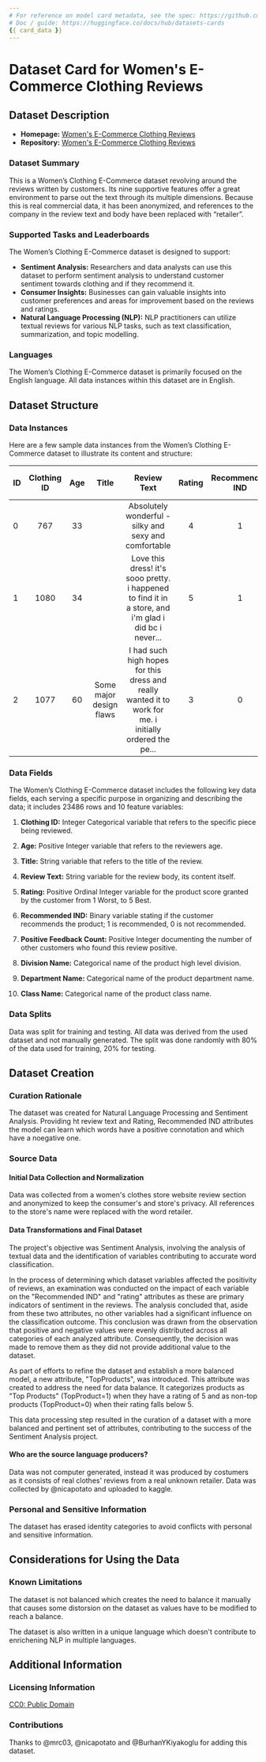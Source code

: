 ```yaml
---
# For reference on model card metadata, see the spec: https://github.com/huggingface/hub-docs/blob/main/datasetcard.md?plain=1
# Doc / guide: https://huggingface.co/docs/hub/datasets-cards
{{ card_data }}
---
```


# Dataset Card for Women's E-Commerce Clothing Reviews

## Dataset Description

- **Homepage:** [Women's E-Commerce Clothing Reviews](https://www.kaggle.com/datasets/nicapotato/womens-ecommerce-clothing-reviews)
- **Repository:** [Women's E-Commerce Clothing Reviews](https://www.kaggle.com/datasets/nicapotato/womens-ecommerce-clothing-reviews)


### Dataset Summary

This is a Women’s Clothing E-Commerce dataset revolving around the reviews written by customers. Its nine supportive features offer a great environment to parse out the text through its multiple dimensions. Because this is real commercial data, it has been anonymized, and references to the company in the review text and body have been replaced with “retailer”.

### Supported Tasks and Leaderboards

The Women’s Clothing E-Commerce dataset is designed to support:
- **Sentiment Analysis:** Researchers and data analysts can use this dataset to perform sentiment analysis to understand customer sentiment towards clothing and if they recommend it.
- **Consumer Insights:** Businesses can gain valuable insights into customer preferences and areas for improvement based on the reviews and ratings.
- **Natural Language Processing (NLP):** NLP practitioners can utilize textual reviews for various NLP tasks, such as text classification, summarization, and topic modelling.

### Languages

The Women’s Clothing E-Commerce dataset is primarily focused on the English language. All data instances within this dataset are in English.


## Dataset Structure

### Data Instances

Here are a few sample data instances from the Women’s Clothing E-Commerce dataset to illustrate its content and structure:

| ID              | Clothing ID             | Age                    | Title | Review Text | Rating | Recommended IND | Positive Feedback Count| Division Name | Department Name | Class Name |
| :---------------- | :------:              | :----:                  | :----: | :----: | :----------: | :----------: |:----------: |:----------: |:----------: | ----------: |
|0|767|33|  |Absolutely wonderful - silky and sexy and comfortable|4|1|0|Initmates|Intimate|Intimate|
|1|1080|34|  |Love this dress! it's sooo pretty. i happened to find it in a store, and i'm glad i did bc i never...|5|1|4|General|Dresses|Dresses|
|2|1077|60|Some major design flaws |I had such high hopes for this dress and really wanted it to work for me. i initially ordered the pe...|3|0|0|General|Dresses|Dresses|

### Data Fields

The Women’s Clothing E-Commerce dataset includes the following key data fields, each serving a specific purpose in organizing and describing the data; it includes 23486 rows and 10 feature variables:

1. **Clothing ID:** Integer Categorical variable that refers to the specific piece being reviewed.
2. **Age:** Positive Integer variable that refers to the reviewers age.
3. **Title:** String variable that refers to the title of the review.
4. **Review Text:** String variable for the review body, its content itself.
5. **Rating:** Positive Ordinal Integer variable for the product score granted by the customer from 1 Worst, to 5 Best.
6. **Recommended IND:** Binary variable stating if the customer recommends the product; 1 is recommended, 0 is not recommended.
7. **Positive Feedback Count:** Positive Integer documenting the number of other customers who found this review positive.

8. **Division Name:** Categorical name of the product high level division.
9. **Department Name:** Categorical name of the product department name.
10. **Class Name:** Categorical name of the product class name.


### Data Splits

Data was split for training and testing. All data was derived from the used dataset and not manually generated.
The split was done randomly with 80% of the data used for training, 20% for testing.

## Dataset Creation

### Curation Rationale

The dataset was created for Natural Language Processing and Sentiment Analysis. Providing ht review text and Rating, Recommended IND attributes the model can learn which words have a positive connotation and which have a noegative one.

### Source Data

#### Initial Data Collection and Normalization

Data was collected from a women's clothes store website review section and anonymized to keep the consumer's and store's privacy. All references to the store's name were replaced with the word retailer.

#### Data Transformations and Final Dataset

The project's objective was Sentiment Analysis, involving the analysis of textual data and the identification of variables contributing to accurate word classification.

In the process of determining which dataset variables affected the positivity of reviews, an examination was conducted on the impact of each variable on the "Recommended IND" and "rating" attributes as these are primary indicators of sentiment in the reviews. The analysis concluded that, aside from these two attributes, no other variables had a significant influence on the classification outcome. This conclusion was drawn from the observation that positive and negative values were evenly distributed across all categories of each analyzed attribute. Consequently, the decision was made to remove them as they did not provide additional value to the dataset.

As part of efforts to refine the dataset and establish a more balanced model, a new attribute, "TopProducts", was introduced. This attribute was created to address the need for data balance. It categorizes products as "Top Products" (TopProduct=1) when they have a rating of 5 and as non-top products (TopProduct=0) when their rating falls below 5.

This data processing step resulted in the curation of a dataset with a more balanced and pertinent set of attributes, contributing to the success of the Sentiment Analysis project.

#### Who are the source language producers?

Data was not computer generated, instead it was produced by costumers as it consists of real clothes' reviews from a real unknown retailer.
Data was collected by @nicapotato and uploaded to kaggle.

### Personal and Sensitive Information

The dataset has erased identity categories to avoid conflicts with personal and sensitive information.

## Considerations for Using the Data

### Known Limitations

The dataset is not balanced which creates the need to balance it manually that causes some distorsion on the dataset as values have to be modified to reach a balance.

The dataset is also written in a unique language which doesn't contribute to enrichening NLP in multiple languages.

## Additional Information

### Licensing Information

[CC0: Public Domain](https://creativecommons.org/publicdomain/zero/1.0/)

### Contributions

Thanks to @mrc03, @nicapotato and @BurhanYKiyakoglu for adding this dataset.
